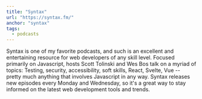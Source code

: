 ```yaml
---
title: "Syntax"
url: "https://syntax.fm/"
anchor: "syntax"
tags:
  - podcasts
---
```


Syntax is one of my favorite podcasts, and such is an excellent and entertaining resource for web developers of any skill level. Focused primarily on Javascript, hosts Scott Tolinski and Wes Bos talk on a myriad of topics: Testing, security, accessibility, soft skills, React, Svelte, Vue -- pretty much anything that involves Javascript in any way. Syntax releases new episodes every Monday and Wednesday, so it's a great way to stay informed on the latest web development tools and trends.
